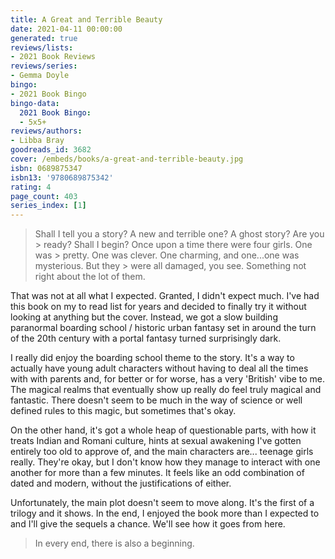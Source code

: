 ```yaml
---
title: A Great and Terrible Beauty
date: 2021-04-11 00:00:00
generated: true
reviews/lists:
- 2021 Book Reviews
reviews/series:
- Gemma Doyle
bingo:
- 2021 Book Bingo
bingo-data:
  2021 Book Bingo:
  - 5x5+
reviews/authors:
- Libba Bray
goodreads_id: 3682
cover: /embeds/books/a-great-and-terrible-beauty.jpg
isbn: 0689875347
isbn13: '9780689875342'
rating: 4
page_count: 403
series_index: [1]
---
```

> Shall I tell you a story? A new and terrible one? A ghost story? Are you > ready? Shall I begin? Once upon a time there were four girls. One was > pretty. One was clever. One charming, and one...one was mysterious. But they > were all damaged, you see. Something not right about the lot of them.

That was not at all what I expected. Granted, I didn't expect much. I've had this book on my to read list for years and decided to finally try it without looking at anything but the cover. Instead, we got a slow building paranormal boarding school / historic urban fantasy set in around the turn of the 20th century with a portal fantasy turned surprisingly dark.  

<!--more-->

I really did enjoy the boarding school theme to the story. It's a way to actually have young adult characters without having to deal all the times with with parents and, for better or for worse, has a very 'British' vibe to me. The magical realms that eventually show up really do feel truly magical and fantastic. There doesn't seem to be much in the way of science or well defined rules to this magic, but sometimes that's okay.  

On the other hand, it's got a whole heap of questionable parts, with how it treats Indian and Romani culture, hints at sexual awakening I've gotten entirely too old to approve of, and the main characters are... teenage girls really. They're okay, but I don't know how they manage to interact with one another for more than a few minutes. It feels like an odd combination of dated and modern, without the justifications of either.  

Unfortunately, the main plot doesn't seem to move along. It's the first of a trilogy and it shows. In the end, I enjoyed the book more than I expected to and I'll give the sequels a chance. We'll see how it goes from here.  

> In every end, there is also a beginning.